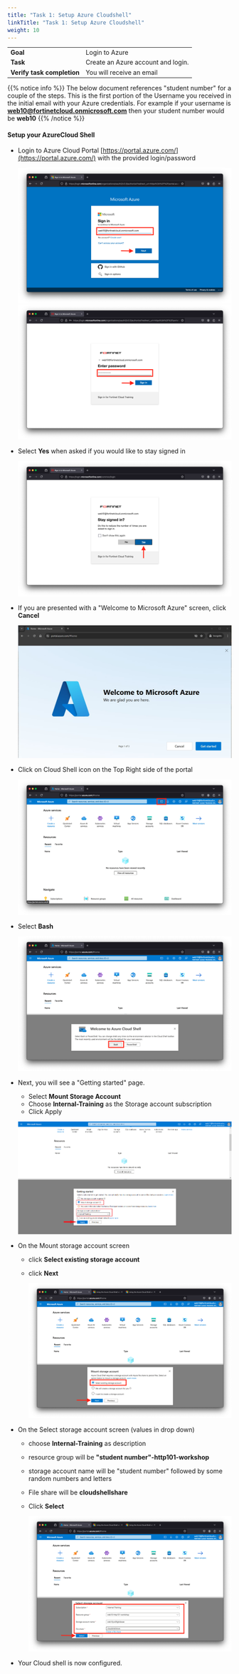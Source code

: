 ```yaml
---
title: "Task 1: Setup Azure Cloudshell"
linkTitle: "Task 1: Setup Azure Cloudshell"
weight: 10
---
```


|                            |    |  
|----------------------------| ----
| **Goal**                   | Login to Azure
| **Task**                   | Create an Azure account and login.
| **Verify task completion** | You will receive an email


{{% notice info %}} The below document references "student number" for a couple of the steps.  This is the first portion of the Username you received in the initial email with your Azure credentials.  For example if your username is **web10@fortinetcloud.onmicrosoft.com** then your student number would be **web10**  {{% /notice %}}


#### **Setup your AzureCloud Shell**

* Login to Azure Cloud Portal [https://portal.azure.com/](https://portal.azure.com/) with the provided login/password

    ![cloudshell1](../images/cloudshell-01.png)
    ![cloudshell2](../images/cloudshell-02.png)

* Select **Yes** when asked if you would like to stay signed in

    ![cloudshell3](../images/cloudshell-03.png)

* If you are presented with a "Welcome to Microsoft Azure" screen, click **Cancel**
    
    ![cloudshell4](../images/cloudshell-04.jpg
    )

* Click on Cloud Shell icon on the Top Right side of the portal

    ![cloudshell5](../images/cloudshell-05.png)

* Select **Bash**

    ![cloudshell6](../images/cloudshell-06.png)

* Next, you will see a "Getting started" page.
    * Select **Mount Storage Account**
    * Choose **Internal-Training** as the Storage account subscription
    * Click Apply

    ![cloudshell7](../images/cloudshell-07.png)

* On the Mount storage account  screen 
  * click **Select existing storage account**
  * click **Next**

    ![cloudshell8](../images/cloudshell-08.png)

* On the Select storage account screen (values in drop down)
  * choose **Internal-Training** as description
  * resource group will be **"student number"-http101-workshop** 
  * storage account name will be "student number" followed by some random numbers and letters
  * File share will be **cloudshellshare**
  * Click **Select**

    ![cloudshell9](../images/cloudshell-09.png)

* Your Cloud shell is now configured.